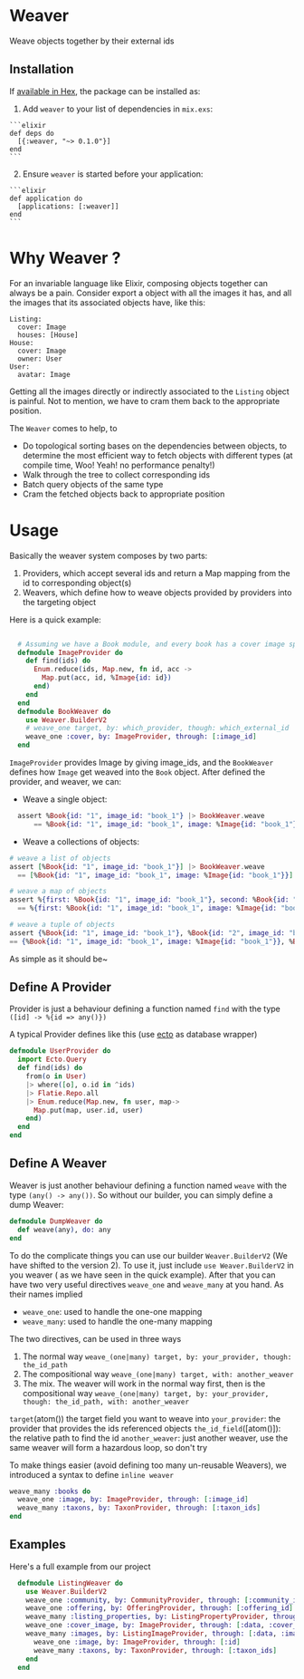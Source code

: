 # Weaver

Weave objects together by their external ids

## Installation

If [available in Hex](https://hex.pm/docs/publish), the package can be installed as:

  1. Add `weaver` to your list of dependencies in `mix.exs`:

    ```elixir
    def deps do
      [{:weaver, "~> 0.1.0"}]
    end
    ```

  2. Ensure `weaver` is started before your application:

    ```elixir
    def application do
      [applications: [:weaver]]
    end
    ```

# Why Weaver ?
For an invariable language like Elixir, composing objects together can always be a pain.
Consider export a object with all the images it has, and all the images that its associated objects have, like this:
```
Listing:
  cover: Image
  houses: [House]
House:
  cover: Image
  owner: User
User:
  avatar: Image
```
Getting all the images directly or indirectly associated to the `Listing` object is painful. Not to mention, we have to cram them back to the appropriate position.

The `Weaver` comes to help, to
* Do topological sorting bases on the dependencies between objects, to determine the most efficient way to fetch objects with different types (at compile time, Woo! Yeah! no performance penalty!)
* Walk through the tree to collect corresponding ids
* Batch query objects of the same type
* Cram the fetched objects back to appropriate position

# Usage

Basically the weaver system composes by two parts:
  1. Providers, which accept several ids and return a Map mapping from the id to corresponding object(s)
  2. Weavers, which define how to weave objects provided by providers into the targeting object

Here is a quick example:
```elixir

  # Assuming we have a Book module, and every book has a cover image specified by the image_id attribute
  defmodule ImageProvider do
    def find(ids) do
      Enum.reduce(ids, Map.new, fn id, acc ->
        Map.put(acc, id, %Image{id: id})
      end)
    end
  end
  defmodule BookWeaver do
    use Weaver.BuilderV2
    # weave_one target, by: which_provider, though: which_external_id
    weave_one :cover, by: ImageProvider, through: [:image_id]
  end
```
`ImageProvider` provides Image by giving image_ids, and the `BookWeaver` defines how `Image` get weaved into the `Book` object. After defined the provider, and weaver, we can:

* Weave a single object:
```elixir
  assert %Book{id: "1", image_id: "book_1"} |> BookWeaver.weave
      == %Book{id: "1", image_id: "book_1", image: %Image{id: "book_1"}}
```
* Weave a collections of objects:
```elixir
# weave a list of objects
assert [%Book{id: "1", image_id: "book_1"}] |> BookWeaver.weave
  == [%Book{id: "1", image_id: "book_1", image: %Image{id: "book_1"}}]

# weave a map of objects
assert %{first: %Book{id: "1", image_id: "book_1"}, second: %Book{id: "2", image_id: "book_2"}} |> BookWeaver.weave
  == %{first: %Book{id: "1", image_id: "book_1", image: %Image{id: "book_1"}}, second: %Book{id: "2", image_id: "book_2", image: %Image{id: "book_2"}}}

# weave a tuple of objects
assert {%Book{id: "1", image_id: "book_1"}, %Book{id: "2", image_id: "book_2"}} |> BookWeaver.weave
== {%Book{id: "1", image_id: "book_1", image: %Image{id: "book_1"}}, %Book{id: "2", image_id: "book_2", image: %Image{id: "book_2"}}}
```

As simple as it should be~

## Define A Provider
Provider is just a behaviour defining a function named `find` with the type `([id] -> %{id => any()})`

A typical Provider defines like this (use [ecto](https://github.com/elixir-ecto/ecto) as database wrapper)
```elixir
defmodule UserProvider do
  import Ecto.Query
  def find(ids) do
    from(o in User)
    |> where([o], o.id in ^ids)
    |> Flatie.Repo.all
    |> Enum.reduce(Map.new, fn user, map->
      Map.put(map, user.id, user)
    end)
  end
end
```

## Define A Weaver
Weaver is just another behaviour defining a function named `weave` with the type `(any() -> any())`.
So without our builder, you can simply define a dump Weaver:
```elixir
defmodule DumpWeaver do
  def weave(any), do: any
end
```
To do the complicate things you can use our builder `Weaver.BuilderV2` (We have shifted to the version 2).
To use it, just include `use Weaver.BuilderV2` in you weaver ( as we have seen in the quick example). After that you can have two very useful directives `weave_one` and `weave_many` at you hand. As their names implied
* `weave_one`: used to handle the one-one mapping
* `weave_many`: used to handle the one-many mapping

The two directives, can be used in three ways
1. The normal way
  `weave_(one|many) target, by: your_provider, though: the_id_path`
2. The compositional way
  `weave_(one|many) target, with: another_weaver`
3. The mix. The weaver will work in the normal way first, then is the compositional way
  `weave_(one|many) target, by: your_provider, though: the_id_path, with: another_weaver`

`target`(atom()) the target field you want to weave into
`your_provider`: the provider that provides the ids referenced objects
`the_id_field`([atom()]): the relative path to find the id
`another_weaver`: just another weaver, use the same weaver will form a hazardous loop, so don't try

To make things easier (avoid defining too many un-reusable Weavers), we introduced a syntax to define `inline weaver`
```elixir
weave_many :books do
  weave_one :image, by: ImageProvider, through: [:image_id]
  weave_many :taxons, by: TaxonProvider, through: [:taxon_ids]
end
```

## Examples
Here's a full example from our project
```elixir
  defmodule ListingWeaver do
    use Weaver.BuilderV2
    weave_one :community, by: CommunityProvider, through: [:community_id], with: Flatie.CommunityWeaver
    weave_one :offering, by: OfferingProvider, through: [:offering_id]
    weave_many :listing_properties, by: ListingPropertyProvider, through: [:data, :properties], with: ListingPropertyWeaver
    weave_one :cover_image, by: ImageProvider, through: [:data, :cover_image_id]
    weave_many :images, by: ListingImageProvider, through: [:data, :images] do
      weave_one :image, by: ImageProvider, through: [:id]
      weave_many :taxons, by: TaxonProvider, through: [:taxon_ids]
    end
  end
```
